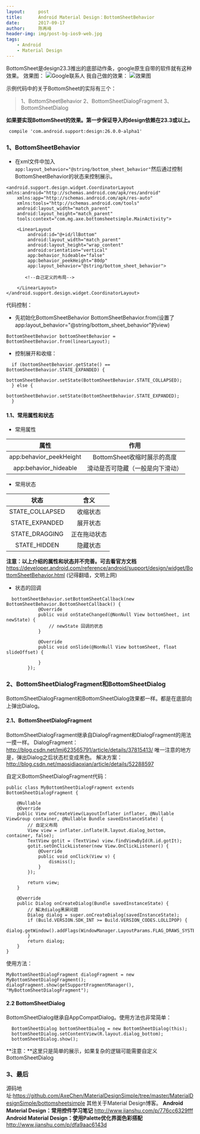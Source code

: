 ```yaml
---
layout:     post
title:      Android Material Design：BottomSheetBehavior
date:       2017-09-17
author:     陈再峰
header-img: img/post-bg-ios9-web.jpg
tags:
    - Android
	- Material Design
---
```



BottomSheet是design23.3推出的底部动作条，google原生自带的软件就有这种效果。
效果图：
![Google联系人](http://upload-images.jianshu.io/upload_images/1930161-553308f727d37c38.gif?imageMogr2/auto-orient/strip)
我自己做的效果：
![效果图](http://upload-images.jianshu.io/upload_images/1930161-3b014a94c8d17ec5.gif?imageMogr2/auto-orient/strip)

示例代码中的关于BottomSheet的实际有三个：

> 1、BottomSheetBehavior
2、BottomSheetDialogFragment
3、BottomSheetDialog

**如果要实现BottomSheet的效果。第一步保证导入的design依赖在23.3或以上。**
```
 compile 'com.android.support:design:26.0.0-alpha1'
```

### 1、BottomSheetBehavior
* 在xml文件中加入``` app:layout_behavior="@string/bottom_sheet_behavior"```然后通过控制BottomSheetBehavior的状态来控制展示。

```
<android.support.design.widget.CoordinatorLayout xmlns:android="http://schemas.android.com/apk/res/android"
    xmlns:app="http://schemas.android.com/apk/res-auto"
    xmlns:tools="http://schemas.android.com/tools"
    android:layout_width="match_parent"
    android:layout_height="match_parent"
    tools:context="com.mg.axe.bottomsheetsimple.MainActivity">

    <LinearLayout
        android:id="@+id/llBottom"
        android:layout_width="match_parent"
        android:layout_height="wrap_content"
        android:orientation="vertical"
        app:behavior_hideable="false"
        app:behavior_peekHeight="80dp"
        app:layout_behavior="@string/bottom_sheet_behavior">

       <!--自己定义的布局-->

    </LinearLayout>
</android.support.design.widget.CoordinatorLayout>
```
代码控制：
* 先初始化BottomSheetBehavior
BottomSheetBehavior.from(设置了app:layout_behavior="@string/bottom_sheet_behavior"的view)
```
BottomSheetBehavior bottomSheetBehavior = BottomSheetBehavior.from(linearLayout);
```
* 控制展开和收缩：
```
  if (bottomSheetBehavior.getState() == BottomSheetBehavior.STATE_EXPANDED) {
            bottomSheetBehavior.setState(BottomSheetBehavior.STATE_COLLAPSED);
  } else {
            bottomSheetBehavior.setState(BottomSheetBehavior.STATE_EXPANDED);
  }
```
#### 1.1、常用属性和状态
* 常用属性 

|属性|作用|
|:-------:|:-------:|
| app:behavior_peekHeight | BottomSheet收缩时展示的高度 |
|app:behavior_hideable|滑动是否可隐藏（一般是向下滑动）|
* 常用状态

|状态|含义|
|:-------:|:-------:|
|STATE_COLLAPSED|收缩状态|
|STATE_EXPANDED|展开状态|
|STATE_DRAGGING|正在拖动状态|
|STATE_HIDDEN|隐藏状态|

**注意：以上介绍的属性和状态并不完善。可去看官方文档**
https://developer.android.com/reference/android/support/design/widget/BottomSheetBehavior.html
(记得翻墙，文明上网)

* 状态的回调
```
  bottomSheetBehavior.setBottomSheetCallback(new BottomSheetBehavior.BottomSheetCallback() {
            @Override
            public void onStateChanged(@NonNull View bottomSheet, int newState) {
                // newState 回调的状态
            }

            @Override
            public void onSlide(@NonNull View bottomSheet, float slideOffset) {

            }
        });
```
### 2、BottomSheetDialogFragment和BottomSheetDialog  
BottomSheetDialogFragment和BottomSheetDialog效果都一样。都是在底部向上弹出Dialog。
#### 2.1、BottomSheetDialogFragment
BottomSheetDialogFragment继承自DialogFragment和DialogFragment的用法一摸一样。
DialogFragment：http://blog.csdn.net/lmj623565791/article/details/37815413/
唯一注意的地方是，弹出Dialog之后状态栏变成黑色。
解决方案：http://blog.csdn.net/maosidiaoxian/article/details/52288597

自定义BottomSheetDialogFragment代码：
```
public class MyBottomSheetDialogFragment extends BottomSheetDialogFragment {

    @Nullable
    @Override
    public View onCreateView(LayoutInflater inflater, @Nullable ViewGroup container, @Nullable Bundle savedInstanceState) {
        // 自定义布局
        View view = inflater.inflate(R.layout.dialog_bottom, container, false);
        TextView gotit = (TextView) view.findViewById(R.id.gotIt);
        gotit.setOnClickListener(new View.OnClickListener() {
            @Override
            public void onClick(View v) {
                dismiss();
            }
        });

        return view;
    }

    @Override
    public Dialog onCreateDialog(Bundle savedInstanceState) {
        // 解决dialog黑屏问题
        Dialog dialog = super.onCreateDialog(savedInstanceState);
        if (Build.VERSION.SDK_INT >= Build.VERSION_CODES.LOLLIPOP) {
            dialog.getWindow().addFlags(WindowManager.LayoutParams.FLAG_DRAWS_SYSTEM_BAR_BACKGROUNDS);
        }
        return dialog;
    }
}
```
使用方法：
```
MyBottomSheetDialogFragment dialogFragment = new MyBottomSheetDialogFragment();
dialogFragment.show(getSupportFragmentManager(), "MyBottomSheetDialogFragment");
```

#### 2.2 BottomSheetDialog
BottomSheetDialog继承自AppCompatDialog。使用方法也非常简单：
```
  BottomSheetDialog bottomSheetDialog = new BottomSheetDialog(this);
  bottomSheetDialog.setContentView(R.layout.dialog_bottom);
  bottomSheetDialog.show();
```
**注意：**这里只是简单的展示，如果复杂的逻辑可能需要自定义BottomSheetDialog

### 3、最后
源码地址:https://github.com/AxeChen/MaterialDesignSimple/tree/master/MaterialDesignSimple/bottomsheetsimple
其他关于Material Design博客。
**Android Material Design：常用控件学习笔记**
http://www.jianshu.com/p/776cc6329fff 
**Android Material Design：使用Palette优化界面色彩搭配**
http://www.jianshu.com/p/dfa9aac6143d
